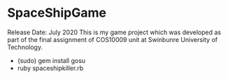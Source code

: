 # SpaceShipGame
Release Date: July 2020
This is my game project which was developed as part of the final assignment of COS10009 unit at Swinbunre University of Technology.
+ (sudo) gem install gosu
+ ruby spaceshipkiller.rb
